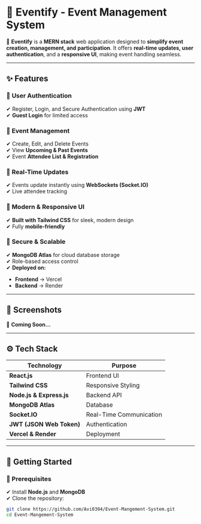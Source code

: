 # 📅 Eventify - Event Management System  

🚀 **Eventify** is a **MERN stack** web application designed to **simplify event creation, management, and participation**. It offers **real-time updates, user authentication**, and a **responsive UI**, making event handling seamless.  

---

## **✨ Features**  

### 🔹 **User Authentication**  
✔ Register, Login, and Secure Authentication using **JWT**  
✔ **Guest Login** for limited access  

### 🔹 **Event Management**  
✔ Create, Edit, and Delete Events  
✔ View **Upcoming & Past Events**  
✔ Event **Attendee List & Registration**  

### 🔹 **Real-Time Updates**  
✔ Events update instantly using **WebSockets (Socket.IO)**  
✔ Live attendee tracking  

### 🔹 **Modern & Responsive UI**  
✔ **Built with Tailwind CSS** for sleek, modern design  
✔ Fully **mobile-friendly**  

### 🔹 **Secure & Scalable**  
✔ **MongoDB Atlas** for cloud database storage  
✔ Role-based access control  
✔ **Deployed on:**  
   - **Frontend** → Vercel  
   - **Backend** → Render  

---

## **📸 Screenshots**  
🚀 **Coming Soon...**  

---

## **⚙️ Tech Stack**  

| **Technology**  | **Purpose**  |
|-----------------|-------------|
| **React.js**    | Frontend UI |
| **Tailwind CSS** | Responsive Styling |
| **Node.js & Express.js** | Backend API |
| **MongoDB Atlas** | Database |
| **Socket.IO** | Real-Time Communication |
| **JWT (JSON Web Token)** | Authentication |
| **Vercel & Render** | Deployment |

---

## **🚀 Getting Started**  

### **📌 Prerequisites**  
✔ Install **Node.js** and **MongoDB**  
✔ Clone the repository:  

```bash
git clone https://github.com/Avi0304/Event-Mangement-System.git
cd Event-Mangement-System
